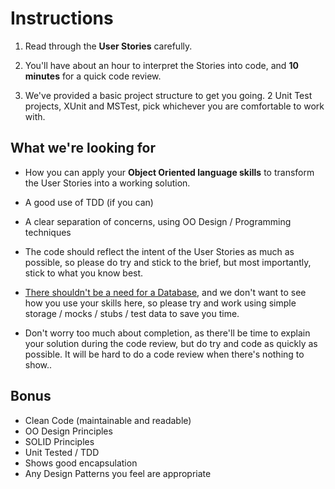 # Instructions

1. Read through the **User Stories** carefully.  

2. You'll have about an hour to interpret the Stories into code, and **10 minutes** for a quick code review.

3. We've provided a basic project structure to get you going.  2 Unit Test projects, XUnit and MSTest, pick whichever you are comfortable to work with.

What we're looking for
----------------------------

- How you can apply your **Object Oriented language skills** to transform the User Stories into a working solution.  

- A good use of TDD (if you can)

- A clear separation of concerns, using OO Design / Programming techniques

- The code should reflect the intent of the User Stories as much as possible, so please do try and stick to the brief, but most importantly, stick to what you know best.

- <u>There shouldn't be a need for a Database</u>, and we don't want to see how you use your skills here, so please try and work using simple storage / mocks / stubs / test data to save you time.
- Don't worry too much about completion, as there'll be time to explain your solution during the code review, but do try and code as quickly as possible. It will be hard to do a code review when there's nothing to show..


Bonus
-----------

- Clean Code (maintainable and readable)
- OO Design Principles
- SOLID Principles
- Unit Tested / TDD
- Shows good encapsulation
- Any Design Patterns you feel are appropriate